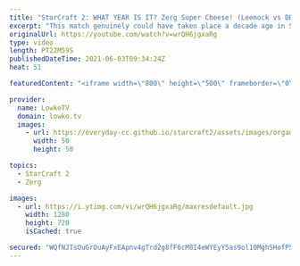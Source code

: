 ```yaml
---
title: "StarCraft 2: WHAT YEAR IS IT? Zerg Super Cheese! (Leenock vs DRG)"
excerpt: "This match genuinely could have taken place a decade ago in StarCraft 2. In this best-of-3 series of Zerg versus Zerg I cast an extremely aggressive series between Leenock and DRG.  Support my work on Patreon: http://www.patreon.com/lowkotv Become a YouTube member: https://lowko.tv/join  My second channel:"
originalUrl: https://youtube.com/watch?v=wrQH6jgxaRg
type: video
length: PT22M59S
publishedDateTime: 2021-06-03T09:34:24Z
heat: 51

featuredContent: "<iframe width=\"800\" height=\"500\" frameborder=\"0\" src=\"https://www.youtube.com/embed/wrQH6jgxaRg\" allow=\"accelerometer; autoplay; encrypted-media; gyroscope; picture-in-picture\" allowfullscreen></iframe>"

provider:
  name: LowkoTV
  domain: lowko.tv
  images:
    - url: https://everyday-cc.github.io/starcraft2/assets/images/organizations/lowko.tv-50x50.jpg
      width: 50
      height: 50

topics:
  - StarCraft 2
  - Zerg

images:
  - url: https://i.ytimg.com/vi/wrQH6jgxaRg/maxresdefault.jpg
    width: 1280
    height: 720
    isCached: true

secured: "WQfNJTsOuGrOuAyFxEApnv4gTrd2g8fF6cM8I4eWYEyY5as9ol10MghSHofP5g0n0xnrazyfAUBPVBV5iDpyRF+lu8xDh/tQchreSDEvmP43RRcxmvwNgcFyXBsWI+s9iHqZhOe31c0D/oCUxjrYTetLkQuTPSj3vDyepYUU2RJX4f1gZpJ7S25mWbLJEqmv+VUeoCjrFiiJqCclBIHpYMUCfrvJpgTsl7U4HyJ8IRYpnE0uat+4Rgyhd4BVTPYKPt9ZU0UmiHPvw60/9t/P3L7ayzP9BZni/wmjnt0F66hk6ytL1tiNJA82oGlcvKCrp0IChbtOGnHRJcA8FYR7mjKx19p4iC/lqWBUJYrsW+JdG6umN+sMbTPOC+C++0QdawjPFV4esg0FKNEGYXw49TwwubHbeWDQB3paZd/6PEE=;qB6Y/5GTnqvSEyM7bgNkkg=="
---
```


